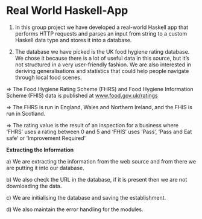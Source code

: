 # Real World Haskell-App


1) In this group project we have developed a real-world Haskell app that performs HTTP requests and parses an input from string to a custom Haskell data type and stores it into a database.

2) The database we have picked is the UK food hygiene rating database. We chose it because there is a lot of useful data in this source, but it’s not structured in a very user-friendly fashion. We are also interested in deriving generalisations and statistics that could help people navigate through local food scenes.
 
=> The Food Hygiene Rating Scheme (FHRS) and Food Hygiene Information Scheme (FHIS) data is published at www.food.gov.uk/ratings

=> The FHRS is run in England, Wales and Northern Ireland, and the FHIS is run in Scotland.

=> The rating value is the result of an inspection for a business where ‘FHRS’ uses a rating between 0 and 5 and ‘FHIS’ uses ‘Pass’, ‘Pass and Eat safe’ or ‘Improvement Required’

**Extracting the Information**

a) We are extracting the information from the web source and from there we are putting it into our database.

b) We also check the URL in the database, if it is present then we are not downloading the data.

c) We are initialising the database and saving the establishment.

d) We also maintain the error handling for the modules.
